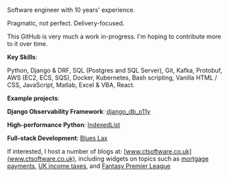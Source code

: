 Software engineer with 10 years' experience.

Pragmatic, not perfect. Delivery-focused.

This GitHub is very much a work in-progress. I'm hoping to contribute more to it over time.

**Key Skills**:

Python, Django & DRF, SQL (Postgres and SQL Server), Git, Kafka, Protobuf, AWS (EC2, ECS, SQS), Docker, Kubernetes, Bash scripting, Vanilla HTML / CSS, JavaScript, Matlab, Excel & VBA, React.

**Example projects**:

**Django Observability Framework**: [django_db_o11y](https://github.com/cturner91/django_db_o11y)

**High-performance Python**: [IndexedList](https://github.com/cturner91/IndexedList)

**Full-stack Development**: [Blues Lax](https://github.com/cturner91/blues-lax)

If interested, I host a number of blogs at: [www.ctsoftware.co.uk](www.ctsoftware.co.uk), including widgets on topics such as [mortgage payments](https://www.ctsoftware.co.uk/blogs/mortgage-calculator/), [UK income taxes](https://www.ctsoftware.co.uk/blogs/uk-tax-calculator/), and [Fantasy Premier League](https://www.ctsoftware.co.uk/blogs/fpl-league-analyzer/)
